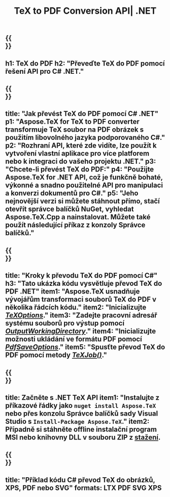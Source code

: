 ﻿---
translation: true
template: /_templates/_conversion-child-net.md
title: TeX to PDF Conversion API| .NET
description: Funkce převodu TeX do PDF. Integrujte tuto místní knihovnu .NET do svého projektu nebo použijte aplikace pro různé platformy pro převod TeXu do PDF.
keywords: tex to pdf api net, tex2pdf integrovat c#
url: /net/conversion/tex-to-pdf/
family: tex
platformtag: net
feature: conversion
informat: TEX
outformat: PDF
otherformats: BMP PNG JPEG TIFF SVG XPS
---


{{<section banner>}}
---
h1: TeX do PDF
h2: "Převeďte TeX do PDF pomocí řešení API pro C# .NET."
---

{{<section overview>}}
---
title: "Jak převést TeX do PDF pomocí C# .NET"
p1: "Aspose.TeX for TeX to PDF converter transformuje TeX soubor na PDF obrázek s použitím libovolného jazyka podporovaného C#."
p2: "Rozhraní API, které zde vidíte, lze použít k vytvoření vlastní aplikace pro více platforem nebo k integraci do vašeho projektu .NET."
p3: "Chcete-li převést TeX do PDF:"
p4: "Použijte Aspose.TeX for .NET API, což je funkčně bohaté, výkonné a snadno použitelné API pro manipulaci a konverzi dokumentů pro C#."
p5: "Jeho nejnovější verzi si můžete stáhnout přímo, stačí otevřít správce balíčků NuGet, vyhledat Aspose.TeX.Cpp a nainstalovat. Můžete také použít následující příkaz z konzoly Správce balíčků."
---

{{<section feature1>}}
---
title: "Kroky k převodu TeX do PDF pomocí C#"
h3: "Tato ukázka kódu vysvětluje převod TeX do PDF .NET"
item1: "Aspose.TeX usnadňuje vývojářům transformaci souborů TeX do PDF v několika řádcích kódu."
item2: "Inicializujte [*TeXOptions*](https://reference.aspose.com/tex/net/aspose.tex/texoptions/)."
item3: "Zadejte pracovní adresář systému souborů pro výstup pomocí [*OutputWorkingDirectory*](https://reference.aspose.com/tex/net/aspose.tex/texoptions/outputworkingdirectory/)."
item4: "Inicializujte možnosti ukládání ve formátu PDF pomocí [*PdfSaveOptions*](https://reference.aspose.com/tex/net/aspose.tex.presentation.image/pdfsaveoptions/)."
item5: "Spusťte převod TeX do PDF pomocí metody [*TeXJob()*](https://reference.aspose.com/tex/net/aspose.tex/texjob/)."
---

{{<section feature2>}}
---
title: Začněte s .NET TeX API
item1: "Instalujte z příkazové řádky jako ```nuget install Aspose.TeX``` nebo přes konzolu Správce balíčků sady Visual Studio s ```Install-Package Aspose.TeX```."
item2: Případně si stáhněte offline instalační program MSI nebo knihovny DLL v souboru ZIP z [stažení](https://releases.aspose.com/tex/net).
---

{{<section widget>}}
---
title: "Příklad kódu C# převod TeX do obrázků, XPS, PDF nebo SVG"
formats: LTX PDF SVG XPS
---